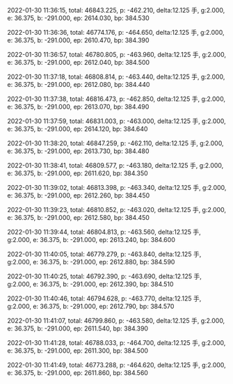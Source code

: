 2022-01-30 11:36:15, total: 46843.225, p: -462.210, delta:12.125 手, g:2.000, e: 36.375, b: -291.000, ep: 2614.030, bp: 384.530

2022-01-30 11:36:36, total: 46774.176, p: -464.650, delta:12.125 手, g:2.000, e: 36.375, b: -291.000, ep: 2610.470, bp: 384.390

2022-01-30 11:36:57, total: 46780.805, p: -463.960, delta:12.125 手, g:2.000, e: 36.375, b: -291.000, ep: 2612.040, bp: 384.500

2022-01-30 11:37:18, total: 46808.814, p: -463.440, delta:12.125 手, g:2.000, e: 36.375, b: -291.000, ep: 2612.080, bp: 384.440

2022-01-30 11:37:38, total: 46816.473, p: -462.850, delta:12.125 手, g:2.000, e: 36.375, b: -291.000, ep: 2613.070, bp: 384.490

2022-01-30 11:37:59, total: 46831.003, p: -463.000, delta:12.125 手, g:2.000, e: 36.375, b: -291.000, ep: 2614.120, bp: 384.640

2022-01-30 11:38:20, total: 46847.259, p: -462.110, delta:12.125 手, g:2.000, e: 36.375, b: -291.000, ep: 2613.730, bp: 384.480

2022-01-30 11:38:41, total: 46809.577, p: -463.180, delta:12.125 手, g:2.000, e: 36.375, b: -291.000, ep: 2611.620, bp: 384.350

2022-01-30 11:39:02, total: 46813.398, p: -463.340, delta:12.125 手, g:2.000, e: 36.375, b: -291.000, ep: 2612.260, bp: 384.450

2022-01-30 11:39:23, total: 46810.852, p: -463.020, delta:12.125 手, g:2.000, e: 36.375, b: -291.000, ep: 2612.580, bp: 384.450

2022-01-30 11:39:44, total: 46804.813, p: -463.560, delta:12.125 手, g:2.000, e: 36.375, b: -291.000, ep: 2613.240, bp: 384.600

2022-01-30 11:40:05, total: 46779.279, p: -463.840, delta:12.125 手, g:2.000, e: 36.375, b: -291.000, ep: 2612.880, bp: 384.590

2022-01-30 11:40:25, total: 46792.390, p: -463.690, delta:12.125 手, g:2.000, e: 36.375, b: -291.000, ep: 2612.390, bp: 384.510

2022-01-30 11:40:46, total: 46794.628, p: -463.770, delta:12.125 手, g:2.000, e: 36.375, b: -291.000, ep: 2612.790, bp: 384.570

2022-01-30 11:41:07, total: 46799.860, p: -463.580, delta:12.125 手, g:2.000, e: 36.375, b: -291.000, ep: 2611.540, bp: 384.390

2022-01-30 11:41:28, total: 46788.033, p: -464.700, delta:12.125 手, g:2.000, e: 36.375, b: -291.000, ep: 2611.300, bp: 384.500

2022-01-30 11:41:49, total: 46773.288, p: -464.620, delta:12.125 手, g:2.000, e: 36.375, b: -291.000, ep: 2611.860, bp: 384.560